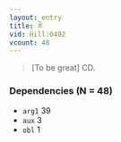 ```yaml
---
layout: entry
title: ཆེ་
vid: Hill:0492
vcount: 48
---
```

> [To be great] CD\.


### Dependencies (N = 48)
* `arg1` 39
* `aux` 3
* `obl` 1
